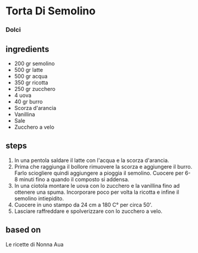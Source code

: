 



# Torta Di Semolino
  
### Dolci
## ingredients
  
* 200 gr semolino  
* 500 gr latte  
* 500 gr acqua  
* 350 gr ricotta  
* 250 gr zucchero  
* 4 uova  
* 40 gr burro  
* Scorza d'arancia  
* Vanillina  
* Sale  
* Zucchero a velo
## steps
  
1. In una pentola saldare il latte con l'acqua e la scorza d'arancia.  
1. Prima che raggiunga il bollore rimuovere la scorza e aggiungere il burro. Farlo sciogliere quindi aggiungere a pioggia il semolino. Cuocere per 6-8 minuti fino a quando il composto si addensa.  
1. In una ciotola montare le uova con lo zucchero e la vanillina fino ad ottenere una spuma. Incorporare poco per volta la ricotta e infine il semolino intiepidito.  
1. Cuocere in uno stampo da 24 cm a 180 C° per circa 50'.  
1. Lasciare raffreddare e spolverizzare con lo zucchero a velo.
## based on
  
Le ricette di Nonna Aua